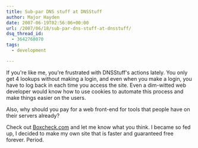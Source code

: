 ```yaml
---
title: Sub-par DNS stuff at DNSStuff
author: Major Hayden
date: 2007-06-19T02:56:06+00:00
url: /2007/06/18/sub-par-dns-stuff-at-dnsstuff/
dsq_thread_id:
  - 3642768070
tags:
  - development

---
```

If you're like me, you're frustrated with DNSStuff's actions lately. You only get 4 lookups without making a login, and even when you make a login, you have to log back in each time you access the site. Even a dim-witted web developer would know how to use cookies to automate this process and make things easier on the users.

Also, why should you pay for a web front-end for tools that people have on their servers already?

Check out [Boxcheck.com][1] and let me know what you think. I became so fed up, I decided to make my own site that is faster and guaranteed free forever. Period.

 [1]: http://boxcheck.com/
